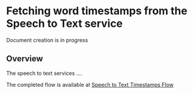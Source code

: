 # Fetching word timestamps from the Speech to Text service

Document creation is in progress

## Overview
The speech to text services .... 


The completed flow is available at [Speech to Text Timestamps Flow](astt_speech_timestamps_flow.json)
